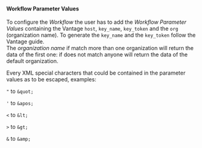 #### Workflow Parameter Values
To configure the _Workflow_ the user has to add the _Workflow Parameter Values_ containing the Vantage `host`, `key_name`, `key_token` and the `org` (organization name).
To generate the `key_name` and the `key_token` follow the Vantage guide.  
The _organization name_ if match more than one organization will return the data of the first one: if does not match anyone will return the data of the default organization.

Every XML special characters that could be contained in the parameter values as to be escaped, examples:

`"` to  `&quot;`

`'` to `&apos;`

`<` to `&lt;`

`>` to `&gt;`

`&` to `&amp;`
